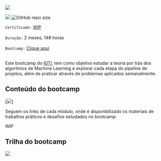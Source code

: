 [![](https://github.com/arlleygabriel/Bootcamp-Engenheiro-de-Machine-Learning/blob/main/logo.png)](https://www.linkedin.com/in/arlley-gabriel-dias-e-dias-904748123/)

[![](https://img.shields.io/badge/made%20by-arlleygabriel-yellow)](https://www.linkedin.com/in/arlley-gabriel-dias-e-dias-904748123/)
![GitHub repo size](https://img.shields.io/badge/-machine%20learning-blue)

`Certificado:` [WIP]()
</br></br>
`Duração:` 2 meses, 148 horas
</br></br>
`Bootcamp:` [Clique aqui](https://www.igti.com.br/bootcamp/engenheiro-de-machine-learning)
</br></br>

Este bootcamp do [IGTI](https://www.igti.com.br/), tem como objetivo estudar a teoria por trás dos algoritmos de Machine Learning e explorar cada etapa do pipeline de projetos, além de praticar através de problemas aplicados semanalmente. 

## Conteúdo do bootcamp

[![](https://github.com/arlleygabriel/Bootcamp-Engenheiro-de-Machine-Learning/blob/main/conteudo_1.png)]

Seguem os links de cada módulo, onde é disponibilizado os materiais de trabalhos práticos e desafios estudados no bootcamp:

WIP

## Trilha do bootcamp

[![](https://github.com/arlleygabriel/Bootcamp-Engenheiro-de-Machine-Learning/blob/main/Modelo%20Trilhas%202.jpg)](https://www.linkedin.com/in/arlley-gabriel-dias-e-dias-904748123/)